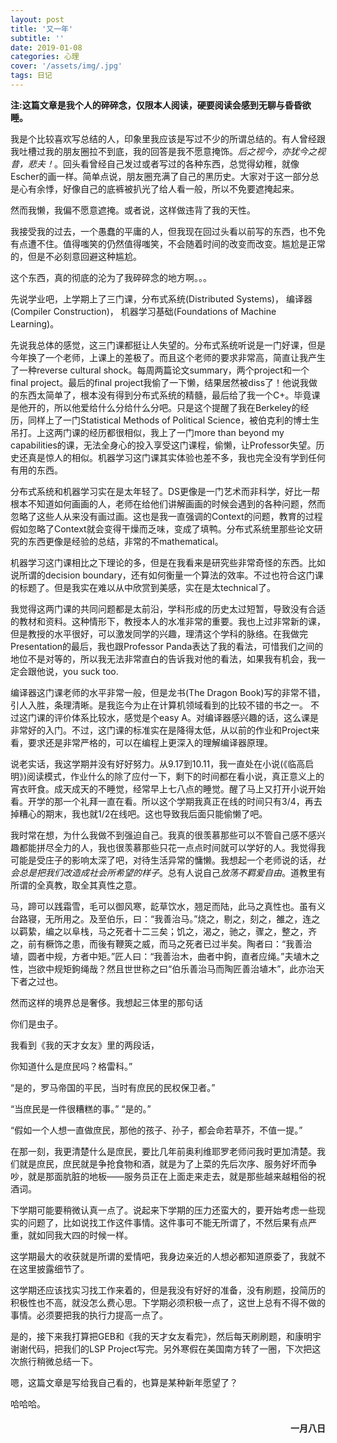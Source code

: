 ```yaml
---
layout: post
title: '又一年'
subtitle: ''
date: 2019-01-08
categories: 心理
cover: '/assets/img/.jpg'
tags: 日记
---
```

**注:这篇文章是我个人的碎碎念，仅限本人阅读，硬要阅读会感到无聊与昏昏欲睡。**

我是个比较喜欢写总结的人，印象里我应该是写过不少的所谓总结的。有人曾经跟我吐槽过我的朋友圈拉不到底，我的回答是我不愿意掩饰。*后之视今，亦犹今之视昔，悲夫！*。回头看曾经自己发过或者写过的各种东西，总觉得幼稚，就像Escher的画一样。简单点说，朋友圈充满了自己的黑历史。大家对于这一部分总是心有余悸，好像自己的底裤被扒光了给人看一般，所以不免要遮掩起来。

然而我懒，我偏不愿意遮掩。或者说，这样做违背了我的天性。

我接受我的过去，一个愚蠢的平庸的人，但我现在回过头看以前写的东西，也不免有点遭不住。值得嗤笑的仍然值得嗤笑，不会随着时间的改变而改变。尴尬是正常的，但是不必刻意回避这种尴尬。

这个东西，真的彻底的沦为了我碎碎念的地方啊。。。

先说学业吧，上学期上了三门课，分布式系统(Distributed Systems)， 编译器(Compiler Construction)， 机器学习基础(Foundations of Machine Learning)。

先说我总体的感觉，这三门课都挺让人失望的。分布式系统听说是一门好课，但是今年换了一个老师，上课上的差极了。而且这个老师的要求非常高，简直让我产生了一种reverse cultural shock。每周两篇论文summary，两个project和一个final project。最后的final project我偷了一下懒，结果居然被diss了！他说我做的东西太简单了，根本没有得到分布式系统的精髓，最后给了我一个C+。毕竟课是他开的，所以他爱给什么分给什么分吧。只是这个提醒了我在Berkeley的经历，同样上了一门Statistical Methods of Political Science，被伯克利的博士生吊打。上这两门课的经历都很相似，我上了一门more than beyond my capabilities的课，无法全身心的投入享受这门课程，偷懒，让Professor失望。历史还真是惊人的相似。机器学习这门课其实体验也差不多，我也完全没有学到任何有用的东西。

分布式系统和机器学习实在是太年轻了。DS更像是一门艺术而非科学，好比一帮根本不知道如何画画的人，老师在给他们讲解画画的时候会遇到的各种问题，然而忽略了这些人从来没有画过画。这也是我一直强调的Context的问题，教育的过程假如忽略了Context就会变得干燥而乏味，变成了填鸭。分布式系统里那些论文研究的东西更像是经验的总结，非常的不mathematical。

机器学习这门课相比之下理论的多，但是在我看来是研究些非常奇怪的东西。比如说所谓的decision boundary，还有如何衡量一个算法的效率。不过也符合这门课的标题了。但是我实在难以从中欣赏到美感，实在是太technical了。

我觉得这两门课的共同问题都是太前沿，学科形成的历史太过短暂，导致没有合适的教材和资料。这种情形下，教授本人的水准非常的重要。我也上过非常新的课，但是教授的水平很好，可以激发同学的兴趣，理清这个学科的脉络。在我做完Presentation的最后，我也跟Professor Panda表达了我的看法，可惜我们之间的地位不是对等的，所以我无法非常直白的告诉我对他的看法，如果我有机会，我一定会跟他说，you suck too.

编译器这门课老师的水平非常一般，但是龙书(The Dragon Book)写的非常不错，引人入胜，条理清晰。是我迄今为止在计算机领域看到的比较不错的书之一。
不过这门课的评价体系比较水，感觉是个easy A。对编译器感兴趣的话，这么课是非常好的入门。不过，这门课的标准实在是降得太低，从以前的作业和Project来看，要求还是非常严格的，可以在编程上更深入的理解编译器原理。

说老实话，我这学期并没有好好努力。从9.17到10.11，我一直处在小说(《临高启明》)阅读模式，作业什么的除了应付一下，剩下的时间都在看小说，真正意义上的宵衣旰食。成天成天的不睡觉，经常早上七八点的睡觉。醒了马上又打开小说开始看。开学的那一个礼拜一直在看。所以这个学期我真正在线的时间只有3/4，再去掉糟心的期末，我也就1/2在线吧。这也导致我后面只能偷懒了吧。
    
我时常在想，为什么我做不到强迫自己。我真的很羡慕那些可以不管自己感不感兴趣都能拼尽全力的人，我也很羡慕那些只花一点点时间就可以学好的人。我觉得我可能是受庄子的影响太深了吧，对待生活异常的慵懒。我想起一个老师说的话，*社会总是把我们改造成社会所希望的样子*。总有人说自己*放荡不羁爱自由*。道教里有所谓的全真教，取全其真性之意。

<p class='quote'>
马，蹄可以践霜雪，毛可以御风寒，龁草饮水，翘足而陆，此马之真性也。虽有义台路寝，无所用之。及至伯乐，曰：“我善治马。”烧之，剔之，刻之，雒之，连之以羁絷，编之以阜栈，马之死者十二三矣；饥之，渴之，驰之，骤之，整之，齐之，前有橛饰之患，而後有鞭筴之威，而马之死者已过半矣。陶者曰：“我善治埴，圆者中规，方者中矩。”匠人曰：“我善治木，曲者中鉤，直者应绳。”夫埴木之性，岂欲中规矩鉤绳哉？然且世世称之曰“伯乐善治马而陶匠善治埴木”，此亦治天下者之过也。
</p>

然而这样的境界总是奢侈。我想起三体里的那句话
<p class='quote'>
你们是虫子。
</p>

我看到《我的天才女友》里的两段话，
<p class='quote'>
你知道什么是庶民吗？格雷科。”

“是的，罗马帝国的平民，当时有庶民的民权保卫者。” 

“当庶民是一件很糟糕的事。” “是的。” 

“假如一个人想一直做庶民，那他的孩子、孙子，都会命若草芥，不值一提。”

在那一刻，我更清楚什么是庶民，要比几年前奥利维耶罗老师问我时更加清楚。我们就是庶民，庶民就是争抢食物和酒，就是为了上菜的先后次序、服务好坏而争吵，就是那面肮脏的地板——服务员正在上面走来走去，就是那些越来越粗俗的祝酒词。
</p>

下学期可能要稍微认真一点了。说起来下学期的压力还蛮大的，要开始考虑一些现实的问题了，比如说找工作这件事情。这件事可不能无所谓了，不然后果有点严重，就如同我大四的时候一样。

这学期最大的收获就是所谓的爱情吧，我身边亲近的人想必都知道原委了，我就不在这里披露细节了。

这学期还应该找实习找工作来着的，但是我没有好好的准备，没有刷题，投简历的积极性也不高，就没怎么费心思。下学期必须积极一点了，这世上总有不得不做的事情。必须要把我的执行力提高一点了。

是的，接下来我打算把GEB和《我的天才女友看完》，然后每天刷刷题，和康明宇谢谢代码，把我们的LSP Project写完。另外寒假在美国南方转了一圈，下次把这次旅行稍微总结一下。

嗯，这篇文章是写给我自己看的，也算是某种新年愿望了？

哈哈哈。

<h4 style='text-align:right'>一月八日</h4>
